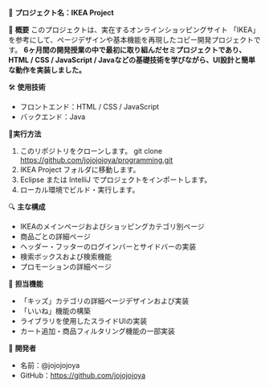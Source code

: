 🛒 **プロジェクト名：IKEA Project**

📝 **概要**
このプロジェクトは、実在するオンラインショッピングサイト 「IKEA」 を参考にして、ページデザインや基本機能を再現したコピー開発プロジェクトです。
**6ヶ月間の開発授業の中で最初に取り組んだセミプロジェクトであり、HTML / CSS / JavaScript / Javaなどの基礎技術を学びながら、UI設計と簡単な動作を実装しました。**

🛠 **使用技術**
- フロントエンド：HTML / CSS / JavaScript
- バックエンド：Java

🚀**実行方法**
1. このリポジトリをクローンします。
git clone https://github.com/jojojojoya/programming.git
2. IKEA Project フォルダに移動します。
3. Eclipse または IntelliJ でプロジェクトをインポートします。
4. ローカル環境でビルド・実行します。

🔍 **主な構成**
- IKEAのメインページおよびショッピングカテゴリ別ページ
- 商品ごとの詳細ページ
- ヘッダー・フッターのログインバーとサイドバーの実装
- 検索ボックスおよび検索機能
- プロモーションの詳細ページ

👤 **担当機能**
- 「キッズ」カテゴリの詳細ページデザインおよび実装
- 「いいね」機能の構築
- ライブラリを使用したスライドUIの実装
- カート追加・商品フィルタリング機能の一部実装

👤 **開発者**
- 名前：@jojojojoya
- GitHub：https://github.com/jojojojoya
